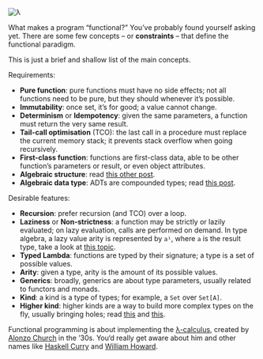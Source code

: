 ![λ](//cacilhas.info/img/lambda.png)

What makes a program “functional?” You’ve probably found yourself asking yet. There are some few concepts – or **constraints** – that define the functional paradigm.

This is just a brief and shallow list of the main concepts.

Requirements:

*   **Pure function**: pure functions must have no side effects; not all functions need to be pure, but they should whenever it’s possible.
*   **Immutability**: once set, it’s for good; a value cannot change.
*   **Determinism** or **Idempotency**: given the same parameters, a function must return the very same result.
*   **Tail-call optimisation** (TCO): the last call in a procedure must replace the current memory stack; it prevents stack overflow when going recursively.
*   **First-class function**: functions are first-class data, able to be other function’s parameters or result, or even object attributes.
*   **Algebraic structure**: read [this other post](/2020/10/algebra.html).
*   **Algebraic data type**: ADTs are compounded types; read [this post](/2020/10/type-isomorphism.html#algebraic-data-types).

Desirable features:

*   **Recursion**: prefer recursion (and TCO) over a loop.
*   **Laziness** or **Non-strictness**: a function may be strictly or lazily evaluated; on lazy evaluation, calls are performed on demand. In type algebra, a lazy value arity is represented by `a¹`, where `a` is the result type, take a look at [this topic](/2020/10/type-isomorphism.html#algebraic-data-types).
*   **Typed Lambda**: functions are typed by their signature; a type is a set of possible values.
*   **Arity**: given a type, arity is the amount of its possible values.
*   **Generics**: broadly, generics are about type parameters, usually related to functors and monads.
*   **Kind**: a kind is a type of types; for example, a `Set` over `Set[A]`.
*   **Higher kind**: higher kinds are a way to build more complex types on the fly, usually bringing holes; read [this](https://dotty.epfl.ch/docs/internals/higher-kinded-v2.html) and [this](https://github.com/typelevel/kind-projector#function-syntax).

Functional programming is about implementing the [λ-calculus](http://www.cse.chalmers.se/research/group/logic/TypesSS05/Extra/geuvers.pdf), created by [Alonzo Church](https://johnmacfarlane.net/church.html) in the ’30s. You‘d really get aware about him and other names like [Haskell Curry](https://iep.utm.edu/curry/) and [William Howard](https://peoplepill.com/people/william-alvin-howard/).